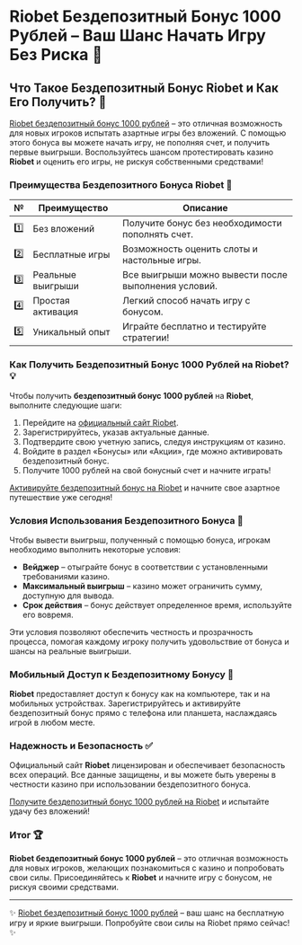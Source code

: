 # Riobet Бездепозитный Бонус 1000 Рублей – Ваш Шанс Начать Игру Без Риска 🎁

## Что Такое Бездепозитный Бонус Riobet и Как Его Получить? 💸

[Riobet бездепозитный бонус 1000 рублей](https://brandplay.link/7xBLTPyj) – это отличная возможность для новых игроков испытать азартные игры без вложений. С помощью этого бонуса вы можете начать игру, не пополняя счет, и получить первые выигрыши. Воспользуйтесь шансом протестировать казино **Riobet** и оценить его игры, не рискуя собственными средствами!

### Преимущества Бездепозитного Бонуса Riobet 🎯

| № | Преимущество | Описание |
|---|--------------|----------|
| 1️⃣ | Без вложений | Получите бонус без необходимости пополнять счет. |
| 2️⃣ | Бесплатные игры | Возможность оценить слоты и настольные игры. |
| 3️⃣ | Реальные выигрыши | Все выигрыши можно вывести после выполнения условий. |
| 4️⃣ | Простая активация | Легкий способ начать игру с бонусом. |
| 5️⃣ | Уникальный опыт | Играйте бесплатно и тестируйте стратегии! |

### Как Получить Бездепозитный Бонус 1000 Рублей на Riobet? 💡

Чтобы получить **бездепозитный бонус 1000 рублей** на **Riobet**, выполните следующие шаги:

1. Перейдите на [официальный сайт Riobet](https://brandplay.link/7xBLTPyj).
2. Зарегистрируйтесь, указав актуальные данные.
3. Подтвердите свою учетную запись, следуя инструкциям от казино.
4. Войдите в раздел «Бонусы» или «Акции», где можно активировать бездепозитный бонус.
5. Получите 1000 рублей на свой бонусный счет и начните играть!

[Активируйте бездепозитный бонус на Riobet](https://brandplay.link/7xBLTPyj) и начните свое азартное путешествие уже сегодня!

### Условия Использования Бездепозитного Бонуса 🎁

Чтобы вывести выигрыш, полученный с помощью бонуса, игрокам необходимо выполнить некоторые условия:

- **Вейджер** – отыграйте бонус в соответствии с установленными требованиями казино.
- **Максимальный выигрыш** – казино может ограничить сумму, доступную для вывода.
- **Срок действия** – бонус действует определенное время, используйте его вовремя.

Эти условия позволяют обеспечить честность и прозрачность процесса, помогая каждому игроку получить удовольствие от бонуса и шансы на реальные выигрыши.

### Мобильный Доступ к Бездепозитному Бонусу 📱

**Riobet** предоставляет доступ к бонусу как на компьютере, так и на мобильных устройствах. Зарегистрируйтесь и активируйте бездепозитный бонус прямо с телефона или планшета, наслаждаясь игрой в любом месте.

### Надежность и Безопасность ✅

Официальный сайт **Riobet** лицензирован и обеспечивает безопасность всех операций. Все данные защищены, и вы можете быть уверены в честности казино при использовании бездепозитного бонуса.

[Получите бездепозитный бонус 1000 рублей на Riobet](https://brandplay.link/7xBLTPyj) и испытайте удачу без вложений!

### Итог 🏆

**Riobet бездепозитный бонус 1000 рублей** – это отличная возможность для новых игроков, желающих познакомиться с казино и попробовать свои силы. Присоединяйтесь к **Riobet** и начните игру с бонусом, не рискуя своими средствами.

---

✨ [Riobet бездепозитный бонус 1000 рублей](https://brandplay.link/7xBLTPyj) – ваш шанс на бесплатную игру и яркие выигрыши. Попробуйте свои силы на Riobet прямо сейчас! ✨
